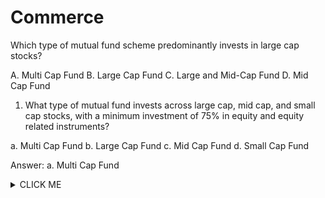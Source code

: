 # Commerce
Which type of mutual fund scheme predominantly invests in large cap stocks?

A. Multi Cap Fund 
B. Large Cap Fund 
C. Large and Mid-Cap Fund 
D. Mid Cap Fund

1. What type of mutual fund invests across large cap, mid cap, and small cap stocks, with a minimum investment of 75% in equity and equity related instruments?

a. Multi Cap Fund
b. Large Cap Fund
c. Mid Cap Fund
d. Small Cap Fund

Answer: a. Multi Cap Fund



<details><summary>CLICK ME</summary>
<p>



```ruby
   puts "Hello World"
```
   
   
## Question: What is the capital of France?
- A) Paris
- B) Berlin
- C) Madrid
- D) Rome



<details><summary>CLICK ME</summary>
<p>
```ruby
   Answer: A
```


##ideas
1. Roadmap
2. Mindmap
3. comparison between the two terms in a table format
4. timestamp
5. Interview Question
6. Mcqs
7. definitions
8. Images
9. Links
10. videos
11. 





